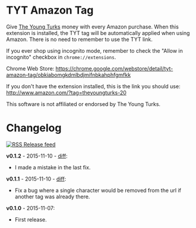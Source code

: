# TYT Amazon Tag

Give [The Young Turks](http://www.tytnetwork.com/) money with every Amazon purchase. When this extension is installed, the TYT tag will be automatically applied when using Amazon. There is no need to remember to use the TYT link.

If you ever shop using incognito mode, remember to check the "Allow in incognito" checkbox in `chrome://extensions`.

Chrome Web Store: https://chrome.google.com/webstore/detail/tyt-amazon-tag/obkiabomgkdmlbdjmifnbkahphfgmfkk

If you don't have the extension installed, this is the link you should use: http://www.amazon.com/?tag=theyoungturks-20

This software is not affiliated or endorsed by The Young Turks.


# Changelog

[![RSS](https://stefansundin.github.io/img/feed.png) Release feed](https://github.com/stefansundin/tyt-amazon/releases.atom)

**v0.1.2** - 2015-11-10 - [diff](https://github.com/stefansundin/tyt-amazon/compare/v0.1.1...v0.1.2):
- I made a mistake in the last fix.

**v0.1.1** - 2015-11-10 - [diff](https://github.com/stefansundin/tyt-amazon/compare/v0.1.0...v0.1.1):
- Fix a bug where a single character would be removed from the url if another tag was already there.

**v0.1.0** - 2015-11-07:
- First release.
